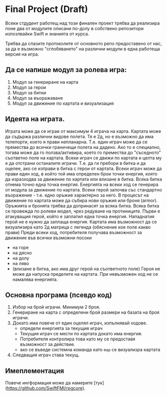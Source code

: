 # Final Project (Draft)
Всеки стдудент работещ над този финален проект трябва да реализира поне два от модулите описани по-долу в собствено репозитори изпозлвайки Swift и знанията от курса. 

Трябва да спазите протоколите от основното репо предоставено от нас, за да е възможно "сглобяването" на различни модули в една работеща версия на игра.

## Да се напише модул за ролева игра:


1. Модул за генериране на карта
2. Модул за герои
3. Модул за битки
4. Модул за въоражаване 
5. Модул за движение по картата и визуализация

## Идеята на играта.
Играта може да се играе от максимум 4 играча на карта. Картата може да съдържа различни видове полета. 
Тя е 2д, но е възможно да има телепорти, което я прави непланарна. Т.е. един играч може да се премества 
до всички граничещи полета на дадено. Ако то е специално, тогава може да го ползва/активира, което го премества
до "съседното" съответно поле на картата.
Всеки играч се движи по картата и целта му е да отстрани останалите играчи. Т.е. да ги пребори в битка и да оцелее, ако се изправи в битка с герои от картата. 
Всеки играч може да прави един ход, в който той има определен брои точки енергия, която да изразходва за движение по картата или влизане в битка. Всяка битка отнема точно една точка енергия. Енергията на всеки ход се генерира от модула за движение по картата. 
Всеки герой започва със стандартно въоражение - т.е. едно оръжие характерно за него. В процесът на движение по картата може да събира нови оръжия или броня (armor). Оръжията и бронята трябва да допринасят за всяка битка.
Всяка битка се провежда по ролеви модел, чрез редуване на протиниците. Първи е атакуващия герой, който е заплатил една точка енергия. Нападнатия герой не е нужно да заплаща енергия.
Картата има възможност да се визуализира като 2д матрица с легенда (обяснение кое поле какво прави)
Преди всеки ход, потребителя получава възможност за движение във всички възможни посоки 
* на горе
* на дясно
* на долу
* на ляво
* (влизане в битка, ако има друг герой на съответното поле)
Героя не може да напуска пределите на картата. При невъзможен ход не се намалява енергията.

## Основна програма (псевдо код)

1. Избор на брой играчи. Минимум 2 броя.
1. Генериране на карта с определени брой размери на базата на броя играчи.
1. Докато има повече от един оцелял играч, изпълнявай ходове.
    * определи енергията за текущия играч
    * Текущия играч се мести по картата докато има енергия. 
    * Потребителя контролира това като му се предоставя възможност за действие.
    * ако се въведе системна команда като `map` се визуализра картата
1. Следващия играч става текущ.

## Имеплементация 

Повече ингформация може да намерите [тук] (https://github.com/SwiftFMI/rpgcore).
